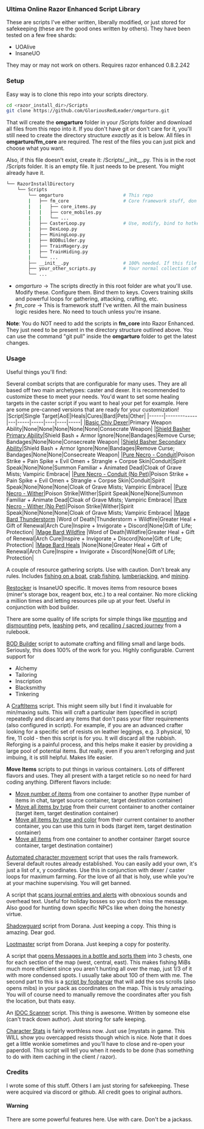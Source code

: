 ### Ultima Online Razor Enhanced Script Library

These are scripts I've either written, liberally modified, or just stored for safekeeping (these are the good ones written by others). They have been tested on a few free shards:

* UOAlive
* InsaneUO

They may or may not work on others. Requires razor enhanced 0.8.2.242

### Setup

Easy way is to clone this repo into your scripts directory.

```bash
cd <razor_install_dir>/Scripts
git clone https://github.com/GloriousRedLeader/omgarturo.git
```

That will create the **omgarturo** folder in your /Scripts folder and download all files from this repo into it. If you don't have git or don't care for it, you'll still need to create the directory structure *exactly* as it is below. All files in **omgarturo/fm_core** are required. The rest of the files you can just pick and choose what you want.

Also, if this file doesn't exist, create it: /Scripts/\_\_init\_\_.py. This is in the root /Scripts folder. It is an empty file. It just needs to be present. You might already have it.

```bash
└── RazorInstallDirectory
    └── Scripts
        └── omgarturo                      # This repo
        |   ├── fm_core                    # Core framework stuff, don't touch. You need all of these.
        |   |   ├── core_items.py
        |   |   ├── core_mobiles.py
        |   |   └── ...
        |   ├── CasterLoop.py              # Use, modify, bind to hotkeys
        |   ├── DexLoop.py
        |   ├── MiningLoop.py
        |   ├── BODBuilder.py
        |   ├── TrainMagery.py
        |   ├── TrainHiding.py
        |   └── ...
        ├── __init__.py                    # 100% needed. If this file doesn't exist, create it. It is empty. 2 underscores on either side.
        ├── your_other_scripts.py          # Your normal collection of razor scripts
        └── ...
```

* *omgarturo* -> The scripts directly in this root folder are what you'll use. Modify these. Configure them. Bind them to keys. Covers training skills and powerful loops for gathering, attacking, crafting, etc.
* *fm_core* -> This is framework stuff I've written. All the main business logic resides here. No need to touch unless you're insane.

**Note**: You do NOT need to add the scripts in **fm_core** into Razor Enhanced. They just need to be present in the directory structure outlined above. You can use the command "git pull" inside the **omgarturo** folder to get the latest changes. 

### Usage

Useful things you'll find:

Several combat scripts that are configurable for many uses. They are all based off two main archetypes: caster and dexer. It is recommended to customize these to meet your needs. You'd want to set some healing targets in the caster script if you want to heal your pet for example. 
Here are some pre-canned versions that are ready for your customization!
|Script|Single Target|AoE|Heals|Cures|Bard|Pets|Other|
|------|-------------|---|-----|-----|----|----|-----|
|[Basic Chiv Dexer](https://github.com/GloriousRedLeader/omgarturo/blob/master/BasicChivDexerLoop.py)|Primary Weapon Ability|None|None|None|None|None|Consecrate Weapon|
|[Shield Basher Primary Ability](https://github.com/GloriousRedLeader/omgarturo/blob/master/BasherPrimaryLoop.py)|Shield Bash + Armor Ignore|None|Bandages|Remove Curse; Bandages|None|None|Consecreate Weapon|
|[Shield Basher Secondary Ability](https://github.com/GloriousRedLeader/omgarturo/blob/master/BasherSecondaryLoop.py)|Shield Bash + Armor Ignore|None|Bandages|Remove Curse; Bandages|None|None|Consecreate Weapon|
|[Pure Necro - Conduit](https://github.com/GloriousRedLeader/omgarturo/blob/master/PureNecroConduitLoop.py)|Poison Strike + Pain Spike + Evil Omen + Strangle + Corpse Skin|Conduit|Spirit Speak|None|None|Summon Familiar + Animated Dead|Cloak of Grave Mists; Vampiric Embrace|
|[Pure Necro - Conduit (No Pet)](https://github.com/GloriousRedLeader/omgarturo/blob/master/PureNecroConduitNoPetLoop.py)|Poison Strike + Pain Spike + Evil Omen + Strangle + Corpse Skin|Conduit|Spirit Speak|None|None|None|Cloak of Grave Mists; Vampiric Embrace|
|[Pure Necro - Wither](https://github.com/GloriousRedLeader/omgarturo/blob/master/PureNecroWitherLoop.py)|Poison Strike|Wither|Spirit Speak|None|None|Summon Familiar + Animate Dead|Cloak of Grave Mists; Vampiric Embrace|
|[Pure Necro - Wither (No Pet)](https://github.com/GloriousRedLeader/omgarturo/blob/master/PureNecroWitherLoop.py)|Poison Strike|Wither|Spirit Speak|None|None|None|Cloak of Grave Mists; Vampiric Embrace|
|[Mage Bard Thunderstorm](https://github.com/GloriousRedLeader/omgarturo/blob/master/MageBardThunderstormLoop.py) |Word of Death|Thunderstorm + Wildfire|Greater Heal + Gift of Renewal|Arch Cure|Inspire + Invigorate + Discord|None|Gift of Life; Protection|
|[Mage Bard Wildfire](https://github.com/GloriousRedLeader/omgarturo/blob/master/MageBardWildfireLoop.py) |Word of Death|Wildfire|Greater Heal + Gift of Renewal|Arch Cure|Inspire + Invigorate + Discord|None|Gift of Life; Protection|
|[Mage Bard Heals](https://github.com/GloriousRedLeader/omgarturo/blob/master/MageHealLoop.py) |None|None|Greater Heal + Gift of Renewal|Arch Cure|Inspire + Invigorate + Discord|None|Gift of Life; Protection|

A couple of resource gathering scripts. Use with caution. Don't break any rules. Includes [fishing on a boat](https://github.com/GloriousRedLeader/omgarturo/blob/master/FishLoopBoat.py), [crab fishing](https://github.com/GloriousRedLeader/omgarturo/blob/master/FishLoopCrab.py), [lumberjacking](https://github.com/GloriousRedLeader/omgarturo/blob/master/LumberjackingLoop.py), and [mining](https://github.com/GloriousRedLeader/omgarturo/blob/master/MiningLoop.py).

[Restocker](https://github.com/GloriousRedLeader/omgarturo/blob/master/Restocker.py) is InsaneUO specific. It moves items from resource boxes (miner's storage box, reagent box, etc.) to a real container. No more clicking a million times and letting resources pile up at your feet. Useful in conjunction with bod builder. 

There are some quality of life scripts for simple things like [mounting](https://github.com/GloriousRedLeader/omgarturo/blob/master/PetMount.py) and [dismounting](https://github.com/GloriousRedLeader/omgarturo/blob/master/PetDismount.py) pets, [leashing](https://github.com/GloriousRedLeader/omgarturo/blob/master/LeashPets.py) pets, and [recalling / sacred journey](https://github.com/GloriousRedLeader/omgarturo/blob/master/RecallOrSacredJourneyRune1.py) from a rulebook.

[BOD Builder](https://github.com/GloriousRedLeader/omgarturo/blob/master/BODBuilder.py) script to automate crafting and filling small and large bods. Seriously, this does 100% of the work for you. Highly configurable. Current support for
* Alchemy
* Tailoring
* Inscription
* Blacksmithy
* Tinkering

A [CraftItems](https://github.com/GloriousRedLeader/omgarturo/blob/master/CraftItems.py) script. This might seem silly but I find it invaluable for min/maxing suits. This will craft a particular item (specified in script) repeatedly and discard any items that don't pass your filter requirements (also configured in script). For example, if you are an advanced crafter looking for a specific set of resists on leather leggings, e.g. 3 physical, 10 fire, 11 cold - then this script is for you. It will discard all the rubbish. Reforging is a painful process, and this helps make it easier by providing a large pool of potential items. But really, even if  you aren't reforging and just imbuing, it is still helpful. Makes life easier.

**Move Items** scripts to put things in various containers. Lots of different flavors and uses. They all present with a target reticle so no need for hard coding anything. Different flavors include:
* [Move number of items](https://github.com/GloriousRedLeader/omgarturo/blob/master/MoveNumberOfItems.py) from one container to another (type number of items in chat, target source container, target destination container)
* [Move all items by type](https://github.com/GloriousRedLeader/omgarturo/blob/master/MoveItemsByID.py) from their current container to another container (target item, target destination container)
* [Move all items by type and color](https://github.com/GloriousRedLeader/omgarturo/blob/master/MoveItemsByIDAndColor.py) from their current container to another container, you can use this turn in bods (target item, target destination container)
* [Move all items](https://github.com/GloriousRedLeader/omgarturo/blob/master/MoveAllItemsFromContainer.py) from one container to another container (target source container, target destination container)

[Automated character movement](https://github.com/GloriousRedLeader/omgarturo/blob/master/RailLoop.py) script that uses the rails framework. Several default routes already established. You can easily add your own, it's just a list of x, y coordinates. Use this in conjunction with dexer / caster loops for maximum farming. For the love of all that is holy, use while you're at your machine supervising. You will get banned.

A script that [scans journal entries and alerts](https://github.com/GloriousRedLeader/omgarturo/blob/master/JournalAlert.py) with obnoxious sounds and overhead text. Useful for holiday bosses so you don't miss the message. Also good for hunting down specific NPCs like when doing the honesty virtue.

[Shadowguard](https://github.com/GloriousRedLeader/omgarturo/blob/master/Shadowguard2.cs) script from Dorana. Just keeping a copy. This thing is amazing. Dear god.

[Lootmaster](https://github.com/GloriousRedLeader/omgarturo/blob/master/Lootmaster-1-8-0.cs) script from Dorana. Just keeping a copy for posterity.

A script that [opens Messages in a bottle and sorts them](https://github.com/GloriousRedLeader/omgarturo/blob/master/MIBSorter.py) into 3 chests, one for each section of the map (west, central, east). This makes fishing MiBs much more efficient since you aren't hunting all over the map, just 1/3 of it with more condensed spots. I usually take about 100 of them with me. The second part to this is a [script by foobarvar](https://github.com/GloriousRedLeader/omgarturo/blob/master/SOSCharter.cs) that will add the sos scrolls (also opens mibs) in your pack as coordinates on the map. This is truly amazing. You will of course need to manually remove the coordinates after you fish the location, but thats easy.

An [IDOC Scanner](https://github.com/GloriousRedLeader/omgarturo/blob/master/IDOCAlert.py) script. This thing is awesome. Written by someone else (can't track down author). Just storing for safe keeping. 

[Character Stats](https://github.com/GloriousRedLeader/omgarturo/blob/master/CharacterStats.py) is fairly worthless now. Just use [mystats in game. This WILL show you overcapped resists though which is nice. Note that it does get a little wonkie sometimes and you'll have to close and re-open your paperdoll. This script will tell you when it needs to be done (has something to do with item caching in the client / razor).

### Credits

I wrote some of this stuff. Others I am just storing for safekeeping. These were acquired via discord or github. All credit goes to original authors.

#### Warning

There are some powerful features here. Use with care. Don't be a jackass.
